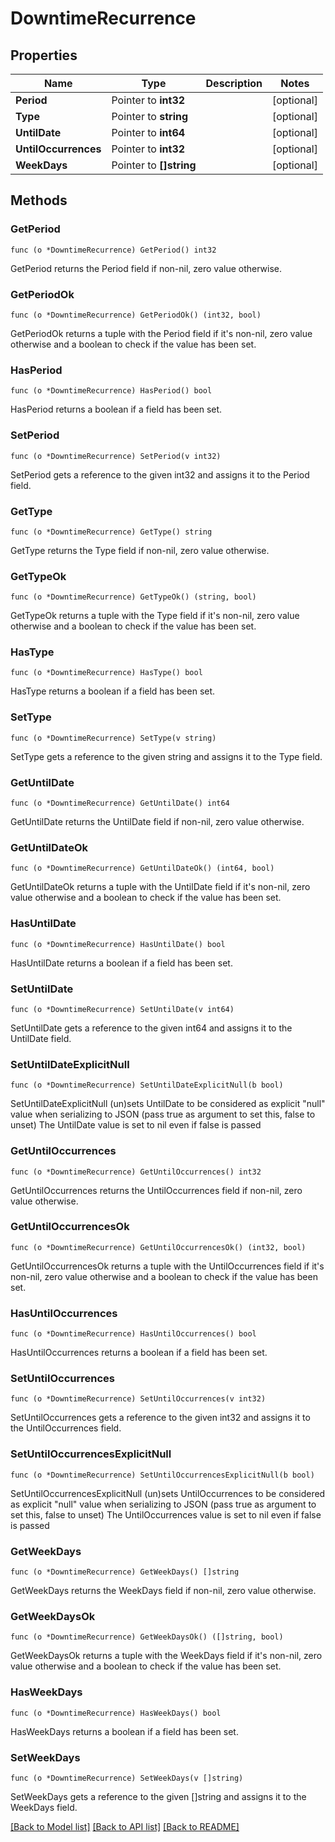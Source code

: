 # DowntimeRecurrence

## Properties

Name | Type | Description | Notes
------------ | ------------- | ------------- | -------------
**Period** | Pointer to **int32** |  | [optional] 
**Type** | Pointer to **string** |  | [optional] 
**UntilDate** | Pointer to **int64** |  | [optional] 
**UntilOccurrences** | Pointer to **int32** |  | [optional] 
**WeekDays** | Pointer to **[]string** |  | [optional] 

## Methods

### GetPeriod

`func (o *DowntimeRecurrence) GetPeriod() int32`

GetPeriod returns the Period field if non-nil, zero value otherwise.

### GetPeriodOk

`func (o *DowntimeRecurrence) GetPeriodOk() (int32, bool)`

GetPeriodOk returns a tuple with the Period field if it's non-nil, zero value otherwise
and a boolean to check if the value has been set.

### HasPeriod

`func (o *DowntimeRecurrence) HasPeriod() bool`

HasPeriod returns a boolean if a field has been set.

### SetPeriod

`func (o *DowntimeRecurrence) SetPeriod(v int32)`

SetPeriod gets a reference to the given int32 and assigns it to the Period field.

### GetType

`func (o *DowntimeRecurrence) GetType() string`

GetType returns the Type field if non-nil, zero value otherwise.

### GetTypeOk

`func (o *DowntimeRecurrence) GetTypeOk() (string, bool)`

GetTypeOk returns a tuple with the Type field if it's non-nil, zero value otherwise
and a boolean to check if the value has been set.

### HasType

`func (o *DowntimeRecurrence) HasType() bool`

HasType returns a boolean if a field has been set.

### SetType

`func (o *DowntimeRecurrence) SetType(v string)`

SetType gets a reference to the given string and assigns it to the Type field.

### GetUntilDate

`func (o *DowntimeRecurrence) GetUntilDate() int64`

GetUntilDate returns the UntilDate field if non-nil, zero value otherwise.

### GetUntilDateOk

`func (o *DowntimeRecurrence) GetUntilDateOk() (int64, bool)`

GetUntilDateOk returns a tuple with the UntilDate field if it's non-nil, zero value otherwise
and a boolean to check if the value has been set.

### HasUntilDate

`func (o *DowntimeRecurrence) HasUntilDate() bool`

HasUntilDate returns a boolean if a field has been set.

### SetUntilDate

`func (o *DowntimeRecurrence) SetUntilDate(v int64)`

SetUntilDate gets a reference to the given int64 and assigns it to the UntilDate field.

### SetUntilDateExplicitNull

`func (o *DowntimeRecurrence) SetUntilDateExplicitNull(b bool)`

SetUntilDateExplicitNull (un)sets UntilDate to be considered as explicit "null" value
when serializing to JSON (pass true as argument to set this, false to unset)
The UntilDate value is set to nil even if false is passed
### GetUntilOccurrences

`func (o *DowntimeRecurrence) GetUntilOccurrences() int32`

GetUntilOccurrences returns the UntilOccurrences field if non-nil, zero value otherwise.

### GetUntilOccurrencesOk

`func (o *DowntimeRecurrence) GetUntilOccurrencesOk() (int32, bool)`

GetUntilOccurrencesOk returns a tuple with the UntilOccurrences field if it's non-nil, zero value otherwise
and a boolean to check if the value has been set.

### HasUntilOccurrences

`func (o *DowntimeRecurrence) HasUntilOccurrences() bool`

HasUntilOccurrences returns a boolean if a field has been set.

### SetUntilOccurrences

`func (o *DowntimeRecurrence) SetUntilOccurrences(v int32)`

SetUntilOccurrences gets a reference to the given int32 and assigns it to the UntilOccurrences field.

### SetUntilOccurrencesExplicitNull

`func (o *DowntimeRecurrence) SetUntilOccurrencesExplicitNull(b bool)`

SetUntilOccurrencesExplicitNull (un)sets UntilOccurrences to be considered as explicit "null" value
when serializing to JSON (pass true as argument to set this, false to unset)
The UntilOccurrences value is set to nil even if false is passed
### GetWeekDays

`func (o *DowntimeRecurrence) GetWeekDays() []string`

GetWeekDays returns the WeekDays field if non-nil, zero value otherwise.

### GetWeekDaysOk

`func (o *DowntimeRecurrence) GetWeekDaysOk() ([]string, bool)`

GetWeekDaysOk returns a tuple with the WeekDays field if it's non-nil, zero value otherwise
and a boolean to check if the value has been set.

### HasWeekDays

`func (o *DowntimeRecurrence) HasWeekDays() bool`

HasWeekDays returns a boolean if a field has been set.

### SetWeekDays

`func (o *DowntimeRecurrence) SetWeekDays(v []string)`

SetWeekDays gets a reference to the given []string and assigns it to the WeekDays field.


[[Back to Model list]](../README.md#documentation-for-models) [[Back to API list]](../README.md#documentation-for-api-endpoints) [[Back to README]](../README.md)


